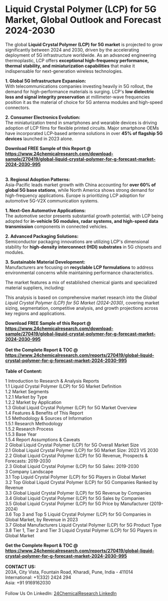 <h1>Liquid Crystal Polymer (LCP) for 5G Market, Global Outlook and Forecast 2024-2030</h1><p>The global <strong>Liquid Crystal Polymer (LCP) for 5G market</strong> is projected to grow significantly between 2024 and 2030, driven by the accelerating deployment of 5G infrastructure worldwide. As an advanced engineering thermoplastic, LCP offers <strong>exceptional high-frequency performance, thermal stability, and miniaturization capabilities</strong> that make it indispensable for next-generation wireless technologies.</p><p><strong>1. Global 5G Infrastructure Expansion:</strong><br>
With telecommunications companies investing heavily in 5G rollout, the demand for high-performance materials is surging. LCP's <strong>low dielectric loss and signal integrity preservation</strong> at millimeter-wave frequencies position it as the material of choice for 5G antenna modules and high-speed connectors.</p><p><strong>2. Consumer Electronics Evolution:</strong><br>
The miniaturization trend in smartphones and wearable devices is driving adoption of LCP films for flexible printed circuits. Major smartphone OEMs have incorporated LCP-based antenna solutions in over <strong>45% of flagship 5G devices</strong> launched in 2023 alone.</p><div><b>Download FREE Sample of this Report @ 
            <a href="https://www.24chemicalresearch.com/download-sample/270419/global-liquid-crystal-polymer-for-g-forecast-market-2024-2030-995">
            https://www.24chemicalresearch.com/download-sample/270419/global-liquid-crystal-polymer-for-g-forecast-market-2024-2030-995</a></b></div><br><p><strong>3. Regional Adoption Patterns:</strong><br>
Asia-Pacific leads market growth with China accounting for <strong>over 60% of global 5G base stations</strong>, while North America shows strong demand for high-frequency applications. Europe is prioritizing LCP adoption for automotive 5G-V2X communication systems.</p><p><strong>1. Next-Gen Automotive Applications:</strong><br>
The automotive sector presents substantial growth potential, with LCP being adopted for <strong>in-vehicle 5G modules, radar systems, and high-speed data transmission</strong> components in connected vehicles.</p><p><strong>2. Advanced Packaging Solutions:</strong><br>
Semiconductor packaging innovations are utilizing LCP's dimensional stability for <strong>high-density interconnect (HDI) substrates</strong> in 5G chipsets and modules.</p><p><strong>3. Sustainable Material Development:</strong><br>
Manufacturers are focusing on <strong>recyclable LCP formulations</strong> to address environmental concerns while maintaining performance characteristics.</p><p>The market features a mix of established chemical giants and specialized material suppliers, including:</p><p>This analysis is based on comprehensive market research into the <em>Global Liquid Crystal Polymer (LCP) for 5G Market (2024-2030)</em>, covering market sizing, segmentation, competitive analysis, and growth projections across key regions and applications.</p><div><b>Download FREE Sample of this Report @ 
            <a href="https://www.24chemicalresearch.com/download-sample/270419/global-liquid-crystal-polymer-for-g-forecast-market-2024-2030-995">
            https://www.24chemicalresearch.com/download-sample/270419/global-liquid-crystal-polymer-for-g-forecast-market-2024-2030-995</a></b></div><br><div><b>Get the Complete Report & TOC @ 
            <a href="https://www.24chemicalresearch.com/reports/270419/global-liquid-crystal-polymer-for-g-forecast-market-2024-2030-995">
            https://www.24chemicalresearch.com/reports/270419/global-liquid-crystal-polymer-for-g-forecast-market-2024-2030-995</a></b></div><br>
            <b>Table of Content:</b><p>1 Introduction to Research & Analysis Reports<br />
    1.1 Liquid Crystal Polymer (LCP) for 5G Market Definition<br />
    1.2 Market Segments<br />
        1.2.1 Market by Type<br />
        1.2.2 Market by Application<br />
    1.3 Global Liquid Crystal Polymer (LCP) for 5G Market Overview<br />
    1.4 Features & Benefits of This Report<br />
    1.5 Methodology & Sources of Information<br />
        1.5.1 Research Methodology<br />
        1.5.2 Research Process<br />
        1.5.3 Base Year<br />
        1.5.4 Report Assumptions & Caveats<br />
2 Global Liquid Crystal Polymer (LCP) for 5G Overall Market Size<br />
    2.1 Global Liquid Crystal Polymer (LCP) for 5G Market Size: 2023 VS 2030<br />
    2.2 Global Liquid Crystal Polymer (LCP) for 5G Revenue, Prospects & Forecasts: 2019-2030<br />
    2.3 Global Liquid Crystal Polymer (LCP) for 5G Sales: 2019-2030<br />
3 Company Landscape<br />
    3.1 Top Liquid Crystal Polymer (LCP) for 5G Players in Global Market<br />
    3.2 Top Global Liquid Crystal Polymer (LCP) for 5G Companies Ranked by Revenue<br />
    3.3 Global Liquid Crystal Polymer (LCP) for 5G Revenue by Companies<br />
    3.4 Global Liquid Crystal Polymer (LCP) for 5G Sales by Companies<br />
    3.5 Global Liquid Crystal Polymer (LCP) for 5G Price by Manufacturer (2019-2024)<br />
    3.6 Top 3 and Top 5 Liquid Crystal Polymer (LCP) for 5G Companies in Global Market, by Revenue in 2023<br />
    3.7 Global Manufacturers Liquid Crystal Polymer (LCP) for 5G Product Type<br />
    3.8 Tier 1, Tier 2 and Tier 3 Liquid Crystal Polymer (LCP) for 5G Players in Global Market<br />
    </p><div><b>Get the Complete Report & TOC @ 
            <a href="https://www.24chemicalresearch.com/reports/270419/global-liquid-crystal-polymer-for-g-forecast-market-2024-2030-995">
            https://www.24chemicalresearch.com/reports/270419/global-liquid-crystal-polymer-for-g-forecast-market-2024-2030-995</a></b></div><br><b>CONTACT US:</b><br>
            203A, City Vista, Fountain Road, Kharadi, Pune, India - 411014<br>
            International: +1(332) 2424 294<br>
            Asia: +91 9169162030 <br><br>
            Follow Us On LinkedIn: <a href="https://www.linkedin.com/company/24chemicalresearch/">24ChemicalResearch LinkedIn</a>